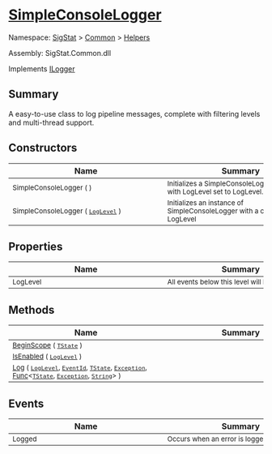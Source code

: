 # [SimpleConsoleLogger](./SimpleConsoleLogger.md)

Namespace: [SigStat]() > [Common](./../README.md) > [Helpers](./README.md)

Assembly: SigStat.Common.dll

Implements [ILogger](https://docs.microsoft.com/en-us/dotnet/api/Microsoft.Extensions.Logging.ILogger)

## Summary
A easy-to-use class to log pipeline messages, complete with filtering levels and multi-thread support.

## Constructors

| Name | Summary | 
| --- | --- | 
| <div style="width:290px"><sub>SimpleConsoleLogger (  )</sub></div>| <div style="width:290px"><sub>Initializes a SimpleConsoleLogger instance with LogLevel set to LogLevel.Information</sub></div>| <br>
| <div style="width:290px"><sub>SimpleConsoleLogger ( [`LogLevel`](https://docs.microsoft.com/en-us/dotnet/api/Microsoft.Extensions.Logging.LogLevel) )</sub></div>| <div style="width:290px"><sub>Initializes an instance of SimpleConsoleLogger with a custom LogLevel</sub></div>| <br>


## Properties

| Name | Summary | 
| --- | --- | 
| <div style="width:290px"><sub>LogLevel</sub></div>| <div style="width:290px"><sub>All events below this level will be filtered</sub></div>| <br>


## Methods

| Name | Summary | 
| --- | --- | 
| <div style="width:290px"><sub>[BeginScope](./Methods/SimpleConsoleLogger-100664039.md) ( [`TState`](./SimpleConsoleLogger.md) )</sub></div>| <div style="width:290px"><sub></sub></div>| <br>
| <div style="width:290px"><sub>[IsEnabled](./Methods/SimpleConsoleLogger-100664040.md) ( [`LogLevel`](https://docs.microsoft.com/en-us/dotnet/api/Microsoft.Extensions.Logging.LogLevel) )</sub></div>| <div style="width:290px"><sub></sub></div>| <br>
| <div style="width:290px"><sub>[Log](./Methods/SimpleConsoleLogger-100664041.md) ( [`LogLevel`](https://docs.microsoft.com/en-us/dotnet/api/Microsoft.Extensions.Logging.LogLevel), [`EventId`](https://docs.microsoft.com/en-us/dotnet/api/Microsoft.Extensions.Logging.EventId), [`TState`](./SimpleConsoleLogger.md), [`Exception`](https://docs.microsoft.com/en-us/dotnet/api/System.Exception), [Func](https://docs.microsoft.com/en-us/dotnet/api/System.Func-3)\<[`TState`](./SimpleConsoleLogger.md), [`Exception`](https://docs.microsoft.com/en-us/dotnet/api/System.Exception), [`String`](https://docs.microsoft.com/en-us/dotnet/api/System.String)> )</sub></div>| <div style="width:290px"><sub></sub></div>| <br>


## Events

| Name | Summary | 
| --- | --- | 
| <div style="width:290px"><sub>Logged</sub></div>| <div style="width:290px"><sub>Occurs when an error is logged</sub></div>| <br>


